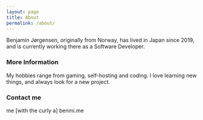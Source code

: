 ```yaml
---
layout: page
title: About
permalink: /about/
---
```


Benjamin Jørgensen, originally from Norway, has lived in Japan since 2019, and is currently working there as a Software Developer.

### More Information

My hobbies range from gaming, self-hosting and coding. I love learning new things, and always look for a new project.

### Contact me

me [with the curly a] benmi.me